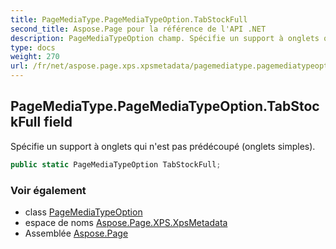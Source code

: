 ```yaml
---
title: PageMediaType.PageMediaTypeOption.TabStockFull
second_title: Aspose.Page pour la référence de l'API .NET
description: PageMediaTypeOption champ. Spécifie un support à onglets qui nest pas prédécoupé onglets simples.
type: docs
weight: 270
url: /fr/net/aspose.page.xps.xpsmetadata/pagemediatype.pagemediatypeoption/tabstockfull/
---
```

## PageMediaType.PageMediaTypeOption.TabStockFull field

Spécifie un support à onglets qui n'est pas prédécoupé (onglets simples).

```csharp
public static PageMediaTypeOption TabStockFull;
```

### Voir également

* class [PageMediaTypeOption](../)
* espace de noms [Aspose.Page.XPS.XpsMetadata](../../pagemediatype.pagemediatypeoption/)
* Assemblée [Aspose.Page](../../../)


